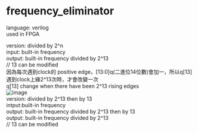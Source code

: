 # frequency_eliminator 
language: verilog <br />
used in FPGA <br />

version: divided by 2^n <br />
input: built-in frequency <br />
output:  built-in frequency divided by 2^13 <br />
// 13 can be modified <br />
因為每次遇到clock的 positive edge，[13:0]q(二進位14位數)會加一，所以q[13]遇到clock上緣2^13次時，才會改變一次 <br />
q[13] change when there have been 2^13 rising edges <br />
![image](https://github.com/skyMei-J/clock_frequency_eliminator/blob/master/dfdfd.png)
<br />
version: divided by 2^13 then by 13<br />
intput:built-in frequency <br />
output:  built-in frequency divided by 2^13 then by 13 <br />
output:  built-in frequency divided by 2^13 <br />
// 13 can be modified <br />



